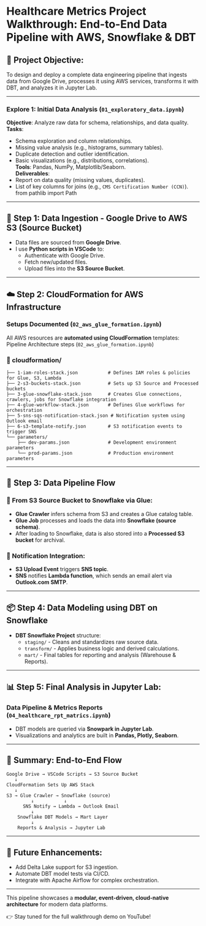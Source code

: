 # Healthcare Metrics Project Walkthrough: End-to-End Data Pipeline with AWS, Snowflake & DBT

## 🎯 Project Objective:
To design and deploy a complete data engineering pipeline that ingests data from Google Drive, processes it using AWS services, transforms it with DBT, and analyzes it in Jupyter Lab.

---

### Explore 1: Initial Data Analysis (`01_exploratory_data.ipynb`)
**Objective**: Analyze raw data for schema, relationships, and data quality.  
**Tasks**:
- Schema exploration and column relationships.
- Missing value analysis (e.g., histograms, summary tables).
- Duplicate detection and outlier identification.
- Basic visualizations (e.g., distributions, correlations).  
**Tools**: Pandas, NumPy, Matplotlib/Seaborn.  
**Deliverables**:
- Report on data quality (missing values, duplicates).
- List of key columns for joins (e.g., `CMS Certification Number (CCN)`).
from pathlib import Path



---
## 📁 Step 1: Data Ingestion - Google Drive to AWS S3 (Source Bucket)
- Data files are sourced from **Google Drive**.
- I use **Python scripts in VSCode** to:
  - Authenticate with Google Drive.
  - Fetch new/updated files.
  - Upload files into the **S3 Source Bucket**.

---

## ☁️ Step 2: CloudFormation for AWS Infrastructure 
### Setups Documented (`02_aws_glue_formation.ipynb`)
All AWS resources are **automated using CloudFormation** templates:
Pipeline Architecture steps (`02_aws_glue_formation.ipynb`)

### 📂 cloudformation/
```
├── 1-iam-roles-stack.json           # Defines IAM roles & policies for Glue, S3, Lambda
├── 2-s3-buckets-stack.json          # Sets up S3 Source and Processed buckets
├── 3-glue-snowflake-stack.json      # Creates Glue connections, crawlers, jobs for Snowflake integration
├── 4-glue-workflow-stack.json       # Defines Glue workflows for orchestration
├── 5-sns-sqs-notification-stack.json # Notification system using Outlook email
├── 6-s3-template-notify.json        # S3 notification events to trigger SNS
└── parameters/
    ├── dev-params.json              # Development environment parameters
    └── prod-params.json             # Production environment parameters
```

---

## 🔁 Step 3: Data Pipeline Flow
### 🔹 From S3 Source Bucket to Snowflake via Glue:
- **Glue Crawler** infers schema from S3 and creates a Glue catalog table.
- **Glue Job** processes and loads the data into **Snowflake (source schema)**.
- After loading to Snowflake, data is also stored into a **Processed S3 bucket** for archival.

### 🔹 Notification Integration:
- **S3 Upload Event** triggers **SNS topic**.
- **SNS** notifies **Lambda function**, which sends an email alert via **Outlook.com SMTP**.

---

## 📦 Step 4: Data Modeling using DBT on Snowflake
- **DBT Snowflake Project** structure:
  - `staging/` - Cleans and standardizes raw source data.
  - `transform/` - Applies business logic and derived calculations.
  - `mart/` - Final tables for reporting and analysis (Warehouse & Reports).

---

## 📊 Step 5: Final Analysis in Jupyter Lab: 
### Data Pipeline & Metrics Reports (`04_healthcare_rpt_matrics.ipynb`)
- DBT models are queried via **Snowpark in Jupyter Lab**.
- Visualizations and analytics are built in **Pandas, Plotly, Seaborn**.

---

## 📧 Summary: End-to-End Flow
```
Google Drive → VSCode Scripts → S3 Source Bucket
   ↓
CloudFormation Sets Up AWS Stack
   ↓
S3 → Glue Crawler → Snowflake (source)
         ↓           ↓
      SNS Notify → Lambda → Outlook Email
         ↓
    Snowflake DBT Models → Mart Layer
         ↓
    Reports & Analysis → Jupyter Lab
```

---

## 🚀 Future Enhancements:
- Add Delta Lake support for S3 ingestion.
- Automate DBT model tests via CI/CD.
- Integrate with Apache Airflow for complex orchestration.

---

This pipeline showcases a **modular, event-driven, cloud-native architecture** for modern data platforms.

👉 Stay tuned for the full walkthrough demo on YouTube!
